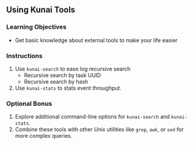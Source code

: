 ## Using Kunai Tools
### Learning Objectives
- Get basic knowledge about external tools to make your life easier

### Instructions
1. Use `kunai-search` to ease log recursive search
    - Recursive search by task UUID
    - Recursive search by hash
2. Use `kunai-stats` to stats event throughput.

### Optional Bonus
1. Explore additional command-line options for `kunai-search` and `kunai-stats`.
2. Combine these tools with other Unix utilities like `grep`, `awk`, or `sed` for more complex queries.